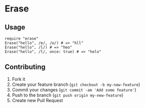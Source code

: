 # Erase

## Usage

    require "erase"
    Erase("hello", /e/, /o/) # => "hll"
    Erase("hello", /l/) # => "heo"
    Erase("hello", /l/, once: true) # => "helo"

## Contributing

1. Fork it
2. Create your feature branch (`git checkout -b my-new-feature`)
3. Commit your changes (`git commit -am 'Add some feature'`)
4. Push to the branch (`git push origin my-new-feature`)
5. Create new Pull Request
